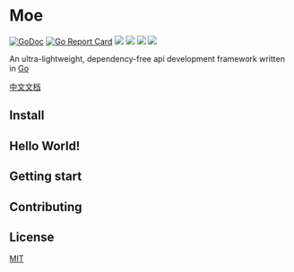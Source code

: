 # Moe

[![GoDoc](https://godoc.org/github.com/luob/moe?status.svg)](https://godoc.org/github.com/luob/moe)
[![Go Report Card](https://goreportcard.com/badge/github.com/luob/moe)](https://goreportcard.com/report/github.com/luob/moe)
![](https://img.shields.io/github/languages/code-size/luob/moe.svg?style=flat)
![](https://img.shields.io/github/last-commit/luob/moe.svg?style=flat)
![](https://img.shields.io/github/license/luob/moe.svg?style=flat)
![](https://img.shields.io/github/last-commit/luob/moe.svg?style=flat)

An ultra-lightweight, dependency-free api development framework written in [Go](https://github.com/golang/go)

[中文文档](readme_zh.md)


## Install

## Hello World!

## Getting start

## Contributing

## License

[MIT](LICENSE)
